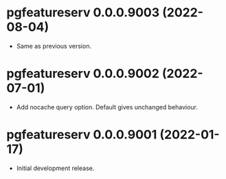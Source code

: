 <!-- NEWS.md is maintained by https://cynkra.github.io/fledge, do not edit -->

# pgfeatureserv 0.0.0.9003 (2022-08-04)

- Same as previous version.


# pgfeatureserv 0.0.0.9002 (2022-07-01)

- Add nocache query option. Default gives unchanged behaviour.


# pgfeatureserv 0.0.0.9001 (2022-01-17)

- Initial development release.


